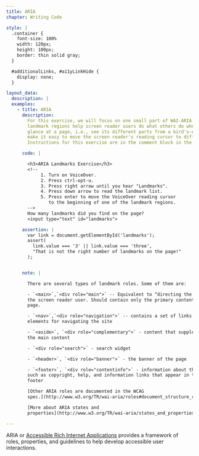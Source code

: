 ```yaml
---
title: ARIA
chapter: Writing Code

style: |
  .container {
    font-size: 100%
    width: 120px;
    height: 100px;
    border: thin solid gray;
  }

  #additionalLinks, #a11yLinkHide {
    display: none;
  }

layout_data:
  description: |
  examples:
    - title: ARIA
      description:
        For this exercise, we will focus on one small part of WAI-ARIA called landmark regions.
        landmark regions help screen reader users do what others do when they
        glance at a page, i.e., see its different parts from a bird's-eye view. They also
        make it easy to move the screen reader's reading cursor to different locations on the page.
        Instructions for this exercise are in the comment block in the editor below.

      code: |

        <h3>ARIA Landmarks Exercise</h3>
        <!--
             1. Turn on VoiceOver.
             2. Press ctrl-opt-u.
             3. Press right arrow until you hear "Landmarks".
             4. Press down arrow to read the landmark list.
             5. Press enter to move the VoiceOver reading cursor
                to the beginning of one of the landmark regions.
        -->
        How many landmarks did you find on the page?
        <input type="text" id="landmarks">

      assertion: |
        var link = document.getElementById('landmarks');
        assert(
          link.value === '3' || link.value === 'three',
          "That is not the right number of landmarks on the page!"
        );


      note: |

        There are several types of landmark roles. Some of them are:

        - `<main>`,`<div role="main">` -- Equivalent to “directing the gaze” of 
        the screen reader user. Should contain only the primary content of the 
        page.

        - `<nav>`,`<div role="navigation">` -- contains a set of links or 
        elements for navigating the site

        - `<aside>`, `<div role="complementary">` - content that supplements 
        the main content

        - `<div role="search">` - search widget

        - `<header>`, `<div role="banner">` - the banner of the page

        - `<footer>`, `<div role="contentinfo">` - information about the page 
        such as copyright, help, and information links that appear in the 
        footer

        [Other ARIA roles are documented in the WCAG 
        spec.](http://www.w3.org/TR/wai-aria/roles#document_structure_roles)

        [More about ARIA states and 
        properties](http://www.w3.org/TR/wai-aria/states_and_properties#state_prop_def)

---
```

ARIA or [Accessible Rich Internet
Applications](http://www.w3.org/WAI/intro/aria.php) provides a framework of 
roles, properties, and guidelines to help
develop accessible user interactions.

